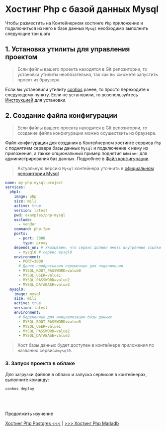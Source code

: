 # Хостинг Php с базой данных Mysql

Чтобы разместить на Контейнерном хостинге `Php` приложение и подключиться из него к базе данных `Mysql` необходимо выполнить следующие три шага.

## 1. Установка утилиты для управления проектом

> Если файлы вашего проекта находятся в Git репозитории, то установка утилиты необязательна, так как вы сможете запустить проект из браузера.

Если вы установили утилиту [conhos](https://www.npmjs.com/package/conhos) ранее, то просто переходите к следующему пункту. Если не установили, то возспользуйтесь [Инструкцией](./GettingStarted.md) для установки.

## 2. Создание файла конфигурации

> Если файлы вашего проекта находятся в Git репозитории, то создание файла конфигурации можно осуществить из браузера.

Файл конфигурации для создания в Контейнерном хостинге сервиса `Php` с поднятием сервера базы данных `Mysql` и подключение к нему из приложения, а также опциональный пример поднятия `Adminer` для администрирования баз данных. Подробнее в [Файл конфигурации](./ConfigFile.md#пример_файла_конфигурации).

> Актуальную версию `Mysql` контейнера уточнить в [официальном репозитории Mysql](https://hub.docker.com/_/mysql/tags)

```yml
name: my-php-mysql-project
services:
  php1:
    image: php
    size: mili
    active: true
    version: latest
    pwd: examples/php-mysql
    exclude:
      - vendor
    command: php-fpm
    ports:
      - port: 3000
        type: proxy
    depends_on: # Указываем, что сервис должен иметь внутрениие ссылки на
      - mysql0 # сервис mysql0
    environment:
      - PORT=3000
      # Далее пробрасываем переменные для подключения
      - MYSQL_ROOT_PASSWORD=value0
      - MYSQL_USER=value1
      - MYSQL_PASSWORD=value2
      - MYSQL_DATABASE=value3
  mysql0:
    image: mysql
    size: mili
    active: true
    version: latest
    environment:
      # Переменные для инициализации базы данных
      - MYSQL_ROOT_PASSWORD=value0
      - MYSQL_USER=value1
      - MYSQL_PASSWORD=value2
      - MYSQL_DATABASE=value3
```

> Хост базы данных будет доступен в контейнере приложения по названию сервиса`mysql0`.

### 3. Запуск проекта в облаке

Для загрузки файлов в облако и запуска сервисов в контейнерах, выполните команду:

```sh
conhos deploy
```

<div style="margin-top: 4rem;"></div>

Продолжить изучение

[Хостинг Php Postgres <<<](./HostingPhpPostgres.md) | [>>> Хостинг Php Mariadb](./HostingPhpMariadb.md)
